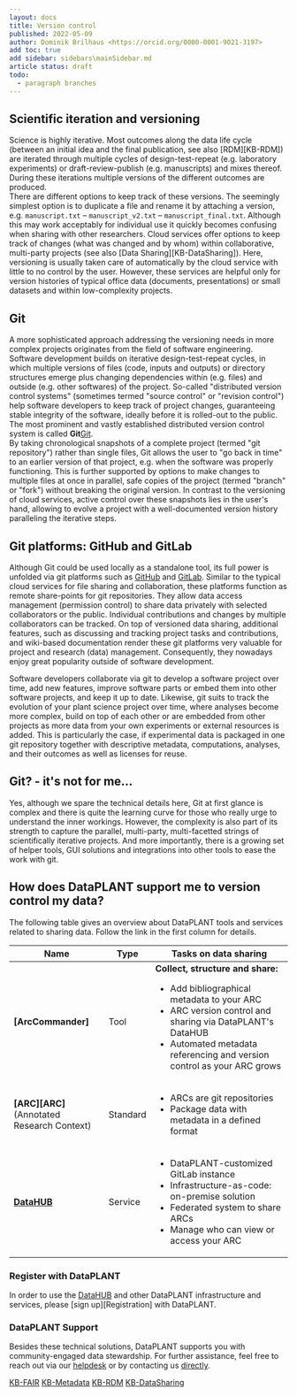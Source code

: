 ```yaml
---
layout: docs
title: Version control
published: 2022-05-09
author: Dominik Brilhaus <https://orcid.org/0000-0001-9021-3197>
add toc: true
add sidebar: sidebars\mainSidebar.md
article status: draft
todo:  
  - paragraph branches
---
```


## Scientific iteration and versioning

Science is highly iterative. Most outcomes along the data life cycle (between an initial idea and the final publication, see also [RDM][KB-RDM]) are iterated through multiple cycles of design-test-repeat (e.g. laboratory experiments) or draft-review-publish (e.g. manuscripts) and mixes thereof. During these iterations multiple versions of the different outcomes are produced.  
There are different options to keep track of these versions. The seemingly simplest option is to duplicate a file and rename it by attaching a version, e.g. `manuscript.txt` &ndash; `manuscript_v2.txt` &ndash; `manuscript_final.txt`. Although this may work acceptably for individual use it quickly becomes confusing when sharing with other researchers. Cloud services offer options to keep track of changes (what was changed and by whom) within collaborative, multi-party projects (see also [Data Sharing][KB-DataSharing]). Here, versioning is usually taken care of automatically by the cloud service with little to no control by the user. However, these services are helpful only for version histories of typical office data (documents, presentations) or small datasets and within low-complexity projects.

## Git

A more sophisticated approach addressing the versioning needs in more complex projects originates from the field of software engineering. Software development builds on iterative design-test-repeat cycles, in which multiple versions of files (code, inputs and outputs) or directory structures emerge plus changing dependencies within (e.g. files) and outside (e.g. other softwares) of the project. So-called "distributed version control systems" (sometimes termed "source control" or "revision control") help software developers to keep track of project changes, guaranteeing stable integrity of the software, ideally before it is rolled-out to the public. The most prominent and vastly established distributed version control system is called **Git**[Git].  
By taking chronological snapshots of a complete project (termed "git repository") rather than single files, Git allows the user to "go back in time" to an earlier version of that project, e.g. when the software was properly functioning. This is further supported by options to make changes to multiple files at once in parallel, safe copies of the project (termed "branch" or "fork") without breaking the original version. In contrast to the versioning of cloud services, active control over these snapshots lies in the user's hand, allowing to evolve a project with a well-documented version history paralleling the iterative steps.

## Git platforms: GitHub and GitLab

Although Git could be used locally as a standalone tool, its full power is unfolded via git platforms such as [GitHub] and [GitLab]. Similar to the typical cloud services for file sharing and collaboration, these platforms function as remote share-points for git repositories. They allow data access management (permission control) to share data privately with selected collaborators or the public. Individual contributions and changes by multiple collaborators can be tracked. On top of versioned data sharing, additional features, such as discussing and tracking project tasks and contributions, and wiki-based documentation render these git platforms very valuable for project and research (data) management. Consequently, they nowadays enjoy great popularity outside of software development.

Software developers collaborate via git to develop a software project over time, add new features, improve software parts or embed them into other software projects, and keep it up to date. Likewise, git suits to track the evolution of your plant science project over time,  where analyses become more complex, build on top of each other or are embedded from other projects as more data from your own experiments or external resources is added. This is particularly the case, if experimental data is packaged in one git repository together with descriptive metadata, computations, analyses, and their outcomes as well as licenses for reuse.

## Git? - it's not for me...

Yes, although we spare the technical details here, Git at first glance is complex and there is quite the learning curve for those who really urge to understand the inner workings. However, the complexity is also part of its strength to capture the parallel, multi-party, multi-facetted strings of scientifically iterative projects. And more importantly, there is a growing set of helper tools, GUI solutions and integrations into other tools to ease the work with git.

## How does DataPLANT support me to version control my data?

The following table gives an overview about DataPLANT tools and services related to sharing data. Follow the link in the first column for details.

Name | Type | Tasks on data sharing
----------------|-----------|------------------
**[ArcCommander]** | Tool | **Collect, structure and share:** <ul><li>Add bibliographical metadata to your ARC</li><li>ARC version control and sharing via DataPLANT's DataHUB</li><li>Automated metadata referencing and version control as your ARC grows</li></ul>
**[ARC][ARC]**  <br> (Annotated Research Context) | Standard | <ul><li>ARCs are git repositories</li><li>Package data with metadata in a defined format</li></ul>
**[DataHUB][DataHUB]** | Service | <ul><li>DataPLANT-customized GitLab instance</li><li>Infrastructure-as-code: on-premise solution</li><li>Federated system to share ARCs</li><li>Manage who can view or access your ARC</li></ul>

### Register with DataPLANT

In order to use the [DataHUB][DataHUB] and other DataPLANT infrastructure and services, please [sign up][Registration] with DataPLANT.  

### DataPLANT Support

Besides these technical solutions, DataPLANT supports you with community-engaged data stewardship. For further assistance, feel free to reach out via our [helpdesk](https://support.nfdi4plants.org) or by contacting us <a href="mailto:dataplant@uni-kl.de?subject=DataPLANT%20Version%20Control">directly</a>.

<!-- Knowledgebase Cross-references -->

[KB-FAIR](./FAIRDataPrinciples.md)
[KB-Metadata](./metadata.md)
[KB-RDM](./ResearchDataManagement.md)
[KB-DataSharing](./datasharing.md)

<!-- DataPLANT web links -->

[DataHUB]: <https://git.nfdi4plants.org> "ARC DataHUB"

<!-- Reference web links -->

[Git]: <https://git-scm.com> "Git"
[GitLab]: <https://gitlab.com> "GitLab"
[GitHub]: <https://github.com> "GitHub"
